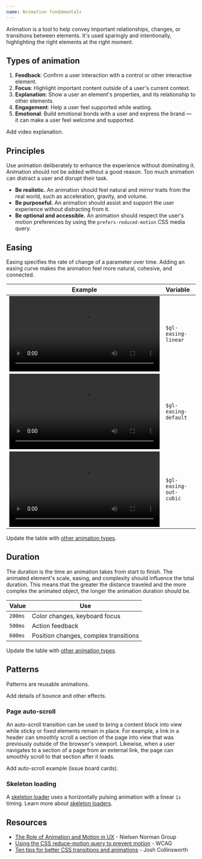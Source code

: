 ```yaml
---
name: Animation fundamentals
---
```


Animation is a tool to help convey important relationships, changes, or transitions between elements. It's used sparingly and intentionally, highlighting the right elements at the right moment.

## Types of animation

1. **Feedback**: Confirm a user interaction with a control or other interactive element.
1. **Focus**: Highlight important content outside of a user's current context.
1. **Explanation**: Show a user an element's properties, and its relationship to other elements.
1. **Engagement**: Help a user feel supported while waiting.
1. **Emotional**: Build emotional bonds with a user and express the brand — it can make a user feel welcome and supported.

<todo>Add video explanation.</todo>

## Principles

Use animation deliberately to enhance the experience without dominating it. Animation should not be added without a good reason. Too much animation can distract a user and disrupt their task.

* **Be realistic.** An animation should feel natural and mirror traits from the real world, such as acceleration, gravity, and volume.
* **Be purposeful.** An animation should assist and support the user experience without distracting from it.
* **Be optional and accessible.** An animation should respect the user's motion preferences by using the `prefers-reduced-motion` CSS media query.

## Easing

Easing specifies the rate of change of a parameter over time. Adding an easing curve makes the animation feel more natural, cohesive, and connected.

| Example | Variable | Value | Use |
| --- | --- | --- | --- |
| <video tabindex="0" preload="true" controls="" loop="true" playsinline="true" aria-label="Linear easing" width="400"><source src="/video/easing-linear.mp4"></video> | `$gl-easing-linear` | `linear` |  |
| <video tabindex="0" preload="true" controls="" loop="true" playsinline="true" aria-label="Default easing" width="400"><source src="/video/easing-default.mp4"></video> | `$gl-easing-default` | `ease` | Hover animation |
| <video tabindex="0" preload="true" controls="" loop="true" playsinline="true" aria-label="Ease-out easing" width="400"><source src="/video/easing-out-cubic.mp4"></video> | `$gl-easing-out-cubic` | `cubic-bezier(0.22, 0.61, 0.36, 1)` | Focus and action animation |

<todo>Update the table with [other animation types](#types-of-animation).</todo>

## Duration

The duration is the time an animation takes from start to finish. The animated element's scale, easing, and complexity should influence the total duration. This means that the greater the distance traveled and the more complex the animated object, the longer the animation duration should be.

| Value | Use |
| --- | --- |
| `200ms` | Color changes, keyboard focus |
| `500ms` | Action feedback |
| `600ms` | Position changes, complex transitions |

<todo>Update the table with [other animation types](#types-of-animation).</todo>

## Patterns

Patterns are reusable animations.

<todo>Add details of bounce and other effects.</todo>

### Page auto-scroll

An auto-scroll transition can be used to bring a content block into view while sticky or fixed elements remain in place. For example, a link in a header can smoothly scroll a section of the page into view that was previously outside of the browser's viewport. Likewise, when a user navigates to a section of a page from an external link, the page can smoothly scroll to that section after it loads.

<todo>Add auto-scroll example (issue board cards).</todo>

### Skeleton loading

A [skeleton loader](/components/skeleton-loader) uses a horizontally pulsing animation with a linear `1s` timing. Learn more about [skeleton loaders](/components/skeleton-loader).

## Resources

* [The Role of Animation and Motion in UX](https://www.nngroup.com/articles/animation-purpose-ux/) - Nielsen Norman Group
* [Using the CSS reduce-motion query to prevent motion](https://www.w3.org/WAI/WCAG22/Techniques/css/C39.html) - WCAG
* [Ten tips for better CSS transitions and animations](https://joshcollinsworth.com/blog/great-transitions) - Josh Collinsworth
